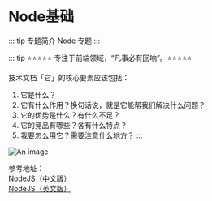 # Node基础

::: tip 专题简介
Node 专题
:::

::: tip
⭐️⭐️⭐️⭐️⭐️ 专注于前端领域，“凡事必有回响”。⭐️⭐️⭐️⭐️⭐️

技术文档「它」的核心要素应该包括：

1. 它是什么？
2. 它有什么作用？换句话说，就是它能帮我们解决什么问题？
3. 它的优势是什么？有什么不足？
4. 它的竞品有哪些？各有什么特点？
5. 我要怎么用它？需要注意什么地方？
   :::

![An image](/images/prev/node.png)

参考地址：<br/>
<a href="https://nodejs.org/zh-cn/" target="_blank">NodeJS（中文版）</a><br />
<a href="https://nodejs.org/en/" target="_blank">NodeJS（英文版）</a><br />
